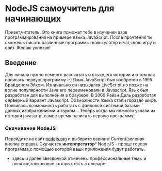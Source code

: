 # NodeJS самоучитель для начинающих
Привет,читатель.
Это книга поможет тебе в изучении азов программирования на примере языка JavaScript.
После прочтения ты сможешь писать различные программы:
калькулятор и чат,свою игру и сайт.
Желаю успехов!
## Введение
Для начала нужно немного рассказать о языке,его истории и о том как написать первую программу :-)
Язык JavaScript был изобретен в 1995 Брайдоном Эйхом.
Изначально он назывался LiveScript,но позже на волне популярности Java его переименовали в Javascript.
Язык был разработан для выполнения в браузере.
В 2009 Райан Даль разработал серверный вариант Javascript.
Dозможности языка стали гораздо шире.
Появилась возможность работать с файловой системой,базами данных,изображениями и звуком...
Теперь когда мы немного узнали из истории javascript самое время написать первую программу!
### Скачивание NodeJS
Перейдите на сайт [nodejs.org](https://nodejs.org)
и выберите вариант Current(зеленая кнопка справа).
Скачается **интерпретатор*** NodeJS - проще говоря программа,с помощью которой ваши приложения будут работать.
* здесь и далее звездочкой отмечены профессиональные темы и понятие,толкование которых есть в словаре.
